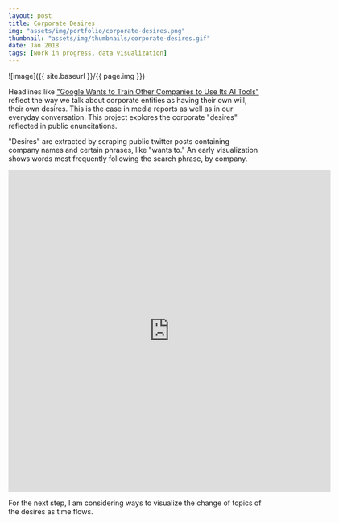```yaml
---
layout: post
title: Corporate Desires
img: "assets/img/portfolio/corporate-desires.png"
thumbnail: "assets/img/thumbnails/corporate-desires.gif"
date: Jan 2018
tags: [work in progress, data visualization]
---
```


![image]({{ site.baseurl }}/{{ page.img }})

Headlines like ["Google Wants to Train Other Companies to Use Its AI Tools"](https://www.bloomberg.com/news/articles/2017-10-19/google-wants-to-train-other-companies-to-use-its-ai-tools) reflect the way we talk about corporate entities as having their own will, their own desires. This is the case in media reports as well as in our everyday conversation. This project explores the corporate "desires" reflected in public enuncitations.

"Desires" are extracted by scraping public twitter posts containing company names and certain phrases, like "wants to." An early visualization shows words most frequently following the search phrase, by company.

<iframe title="video showing word clouds in the form of company logos" src="https://player.vimeo.com/video/272119190" width="640" height="640" frameborder="0"></iframe>

<!-- {% video /assets/video/portfolio/corporate-desires.mp4 /assets/video/portfolio/corporate-desires.webm autoplay %} -->

For the next step, I am considering ways to visualize the change of topics of the desires as time flows.

<!--[Github repository](https://github.com/achimkoh/corporate-desires)-->